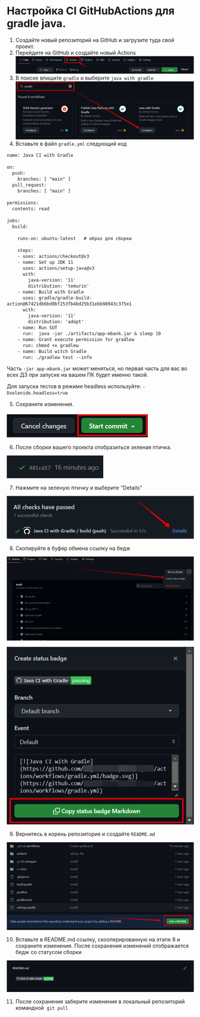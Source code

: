 # Настройка CI GitHubActions для gradle java.

1. Создайте новый репозиторий на GitHub и загрузите туда свой проект.
2. Перейдите на GitHub и создайте новый Actions 
![](/images/ActionsButton.png)
3. В поиске впишите `gradle` и выберите `java with gradle`
![](/images/ActionsYmlFileCreate.png)
4. Вставьте в файл `gradle.yml` следующий код
```
name: Java CI with Gradle

on:
  push:
    branches: [ "main" ]
  pull_request:
    branches: [ "main" ]

permissions:
  contents: read

jobs:
  build:

    runs-on: ubuntu-latest   # образ для сборки

    steps:
    - uses: actions/checkout@v3
    - name: Set up JDK 11
      uses: actions/setup-java@v3
      with:
        java-version: '11'
        distribution: 'temurin'
    - name: Build with Gradle
      uses: gradle/gradle-build-action@67421db6bd0bf253fb4bd25b31ebb98943c375e1
      with:
        java-version: '11'
        distribution: 'adopt'
    - name: Run SUT
      run:  java -jar ./artifacts/app-mbank.jar & sleep 10
    - name: Grant execute permission for gradlew
      run: chmod +x gradlew
    - name: Build witch Gradle
      run: ./gradlew test --info
```

Часть `-jar app-mbank.jar` может меняться, но первая часть для вас во всех ДЗ при запуске на вашем ПК будет именно такой.

Для запуска тестов в  режиме headless используйте: `-Dselenide.headless=true`

5. Сохраните изменения.

![](images/startCommit.png)

6. После сборки вашего проекта отобразиться зеленая птичка. 

![](images/check.png)


7. Нажмите на зеленую птичку и выберите "Details"

![](images/details.png)

8. Скопируйте в буфер обмена ссылку на бедж

![](images/new.png)

![](images/saveBageLink.png)

9. Вернитесь в корень репозитория и создайте `README.md` 

![](images/addreadme.png)

10. Вставьте в README.md ссылку, скооперированную на этапе 8 и сохраните изменения. 
После сохранения изменений отображается бедж со статусом сборки 

![](images/bage.png)

11. После сохранения заберите изменения в локальный репозиторий командной  `git pull`
